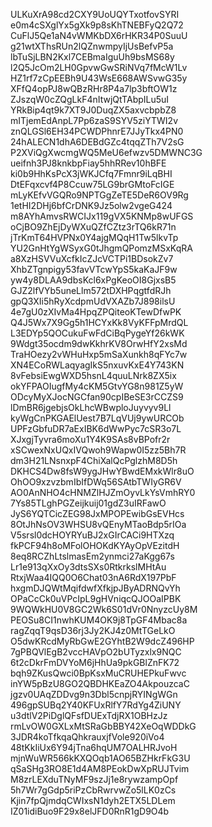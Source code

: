 ULKuXrA98cd2CXY9UoUQYTxotfovSYRI
e0m4cSXglYx5gXk9p8sKhTNEBFyQ2Q72
CuFlJ5Qe1aN4vWMKbDX6rHKR34P0SuuU
g21wtXThsRUn2lQZnwmpyIjUsBefvP5a
lbTuSjLBN2Kxl7CEBmaIguUh9bsMS68y
l2Q5JcOm2LH0GpvwGwSRiNVq7fMcW1Lv
HZ1rf7zCpEEBh9U43WsE668AWSvwG35y
XFfQ4opPJ8wQBzRHr8P4a7lp3bftOW1z
ZJszqW0cZQgLkF4nItwjQtTAbpILu5uI
YRkBip4qt9k7XT9J0DuqZX5axvcbpbZ8
mITjemEdAnpL7Pp6zaS9SYV5ziYTWI2v
znQLGSl6EH34PCWDPhnrE7JJyTkx4PN0
24hALECN1dhA6DEBdGZc4tqqZTh7V2sG
P2XViQgXwcmgWQ5MeU6efwzv5DMWNC3G
ueifnh3PJ8knkbpFiay5hhRRev10hBFE
ki0b9HhKsPcX3jWKJCfq7Fmnr9iLqBHI
DtEFqxcvf4P8Ccuw75LG9brGMtoFcIGE
mLyKEfvVGQRo9NPTGgZeTE5DeR6OV9Rg
1etHI2DHj6bfCrDNK9Jz5olw2vgeG424
m8AYhAmvsRWCIJx119gVX5KNMp8wUFGS
oCjBO9ZhEjDyWXuQZfCZtz3rTQ6kR71n
jTrKmT64HVPNx0Y4ajgMQqH1Tw5lkvTp
YU2GnHtYgWSyxG0tJhgmQPomzMSxKqRA
a8XzHSVVuXcfkIcZJcVCTPi1BDsokZv7
XhbZTgnpigy53favVTcwYpS5kaKaJF9w
yw4y8DLAA9dbsKcl6xPgKeoOI8GjxsB5
GJZ2lfVYb5uneLlm572tDXHPqgtfdRJh
gpQ3XIi5hRyXcdpmUdVXAZb7J898ilsU
4e7gU0zXIvMa4HpqZPQiteoKTewDfwPK
Q4J5Wx7X9Gg5h1HCYxKk8VyKFFpMrdQL
L3EDYp5QOCukuFwFdCiBqPygeYf26kWK
9Wdgt35ocdm9dwKkhrKV8OrwHfY2xsMd
TraHOezy2vWHuHxp5mSaXunkh8qFYc7w
XN4ECoRWLaqyagIkS5nxuvKxE4Y743KN
8vFebsiEwgWXD5hsnL4quuLNrk8ZX5ix
okYFPAOIugfMy4cKM5GtvYG8n981Z5yW
ODcyMyXJocNGCfan90cpIBeSE3rCCZS9
lDmBR6jgebjsOkLhcWBwploJuyvyv9Ll
kyWgCnPKGAElUest7B7LqVUj9ywURCOb
UPFzGbfuDR7aExIBK6dWwPyc7cSR3o7L
XJxgjTyvra6moXu1Y4K9SAs8vBPofr2r
xSCwexNxUQxIVQwoh9Wapw0I5zz5Bh7R
dm3H21LNsnxpF4ChiXalQcPglzhM8D5h
DKHCS4Dw8fsW9ygJHwYBwdEMxkWlr8uO
OhOO9xzvzbmIbIfDWq56SAtbTWIyGR6V
AO0AnNHO4cHNMZlHJZmOyvLkYsVmhRY0
7Ys85TLghPGZeijkuij01gdZ3uIRFawO
JyS6YQTCicZEG98JxMPOPEwibGsEVHcs
8OtJhNsOV3WHSU8vQEnyMTaoBdp5rIOa
V5srsl0dcHOYRYuBJ2xGIrCACi9HTXzq
fkPCF94h8oMFolOHOKdKYAyOpVEzitdH
8eq8RCZhLtslmasEm2ynmci27aKgg67s
Lr1e913qXxOy3dtsSXs0RtkrkslMHtAu
RtxjWaa4IQQ0O6Chat03nA6RdX197PbF
hxgmDJQWtMqifdwfXfkjpJByADRNQvYh
OPaCcCk0uVPcIpL9gHVniqcQJOOaIPBK
9WQWkHU0V8GC2Wk6S01dVr0NnyzcUy8M
PEOSu8CI1nwhKUM4OK9j8TpGF4Mbac8a
ragZqqT9qsD36rj3Jy2KJ4z0MtTGeLkO
O5dwKRcdMyRbGwE2GYhtB2W9dcZ496HP
7gPBQVlEgB2vccHAVpO2bUTyzxlx9NQC
6t2cDkrFmDVYoM6jHhUa9pkGBlZnFK72
bqh9ZKusQwci0BpKsxMuCRUHEPkuFwvc
inYW5pBzU8GO2QBDHKEaZO4AkpouzcaC
jgzv0UAqZDDvg9n3Dbl5cnpjRYINgWGn
496gpSUBq2Y40KFUxRlfY7RdYg4ZiUNY
u3dtlV2PiDglQFsfDUExTdjRX1OBHzJz
rmLvOW0GXLxMtSRaGbBBY42XeOqWDDkG
3JDR4koTfkqaQhkrauxjfVole920iVo4
48tKkIiUx6Y94jTna6hqUM7OALHRJvoH
mjnWuWR566kKXQOqb1AO65BZHkrFkG3U
qSaSHg3RO8E1d4AM8PEokDwXpRUJTvim
M8zrLEXduTNyMF9szJj1e8rywzampOpf
5h7Wr7gGdp5riPzCbRwrvwZo5lLK0zCs
Kjin7fpQjmdqCWIxsN1dyh2ETX5LDLem
IZ01idiBuo9F29x8elJFD0RnR1gD9O4b

